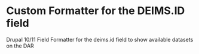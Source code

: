 # Custom Formatter for the DEIMS.ID field
Drupal 10/11 Field Formatter for the deims.id field to show available datasets on the DAR
